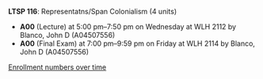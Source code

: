 **LTSP 116**: Representatns/Span Colonialism (4 units)

- **A00** (Lecture) at 5:00 pm–7:50 pm on Wednesday at WLH 2112 by Blanco, John D (A04507556)
- **A00** (Final Exam) at 7:00 pm–9:59 pm on Friday at WLH 2114 by Blanco, John D (A04507556)

[Enrollment numbers over time](./LTSP116.tsv)
